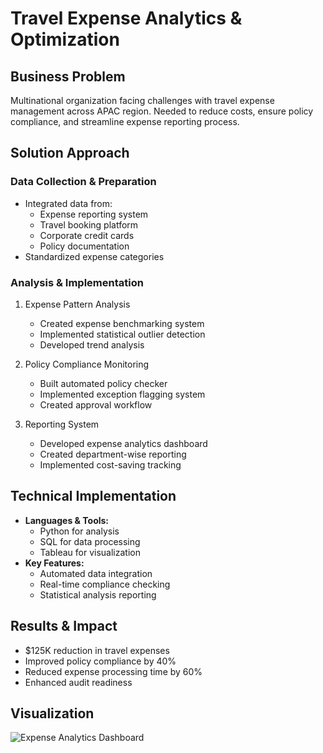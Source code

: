 # Travel Expense Analytics & Optimization

## Business Problem
Multinational organization facing challenges with travel expense management across APAC region. Needed to reduce costs, ensure policy compliance, and streamline expense reporting process.

## Solution Approach
### Data Collection & Preparation
- Integrated data from:
  - Expense reporting system
  - Travel booking platform
  - Corporate credit cards
  - Policy documentation
- Standardized expense categories

### Analysis & Implementation
1. Expense Pattern Analysis
   - Created expense benchmarking system
   - Implemented statistical outlier detection
   - Developed trend analysis

2. Policy Compliance Monitoring
   - Built automated policy checker
   - Implemented exception flagging system
   - Created approval workflow

3. Reporting System
   - Developed expense analytics dashboard
   - Created department-wise reporting
   - Implemented cost-saving tracking

## Technical Implementation
- **Languages & Tools:**
  - Python for analysis
  - SQL for data processing
  - Tableau for visualization
- **Key Features:**
  - Automated data integration
  - Real-time compliance checking
  - Statistical analysis reporting

## Results & Impact
- $125K reduction in travel expenses
- Improved policy compliance by 40%
- Reduced expense processing time by 60%
- Enhanced audit readiness

## Visualization
![Expense Analytics Dashboard](/images/expense-analytics.png)
